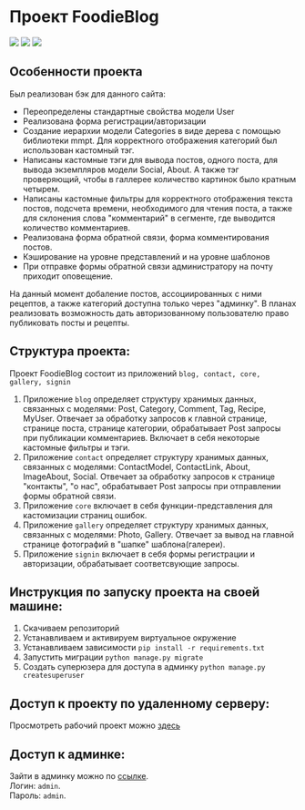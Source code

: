 # Проект FoodieBlog
[![](https://img.shields.io/pypi/pyversions/Django.svg)](https://python.org/downloads/)
[![](https://img.shields.io/badge/django-2.0%20%7C%202.1%20%7C%202.2-success.svg)](https://djangoproject.com/)
[![](https://img.shields.io/apm/l/vim-mode.svg)](https://choosealicense.com/licenses/mit/)

## Особенности проекта
Был реализован бэк для данного сайта:
- Переопределены стандартные свойства модели User
- Реализована форма регистрации/авторизации
- Создание иерархии модели Categories в виде дерева с помощью библиотеки mmpt. Для корректного отображения категорий был использован кастомный тэг.
- Написаны кастомные тэги для вывода постов, одного поста, для вывода экземпляров модели Social, About. А также тэг проверяющий, чтобы в галлерее количество картинок было кратным четырем.
- Написаны кастомные фильтры для корректного отображения текста постов, подсчета времени, необходимого для чтения поста, а также для склонения слова "комментарий" в сегменте, где выводится количество комментариев.
- Реализована форма обратной связи, форма комментирования постов.
- Кэширование на уровне представлений и на уровне шаблонов
- При отправке формы обратной связи администратору на почту приходит оповещение.

На данный момент добаление постов, ассоциированных с ними рецептов, а также категорий доступна только через "админку". В планах реализовать возможность дать авторизованному пользователю право публиковать посты и рецепты.

## Структура проекта:
Проект FoodieBlog состоит из приложений `blog, contact, core, gallery, signin`
1. Приложение `blog` определяет структуру хранимых данных, связанных с моделями: Post, Category, Comment, Tag, Recipe, MyUser. Отвечает за обработку запросов к главной странице, странице поста, странице категории, обрабатывает Post запросы при публикации комментариев. Включает в себя некоторые кастомные фильтры и тэги.
2. Приложение `contact` определяет структуру хранимых данных, связанных с моделями: ContactModel, ContactLink, About, ImageAbout, Social. Отвечает за обработку запросов к странице "контакты", "о нас", обрабатывает Post запросы при отправлении формы обратной связи. 
3. Приложение `core` включает в себя функции-представления для кастомизации страниц ошибок.
4. Приложение `gallery` определяет структуру хранимых данных, связанных с моделями: Photo, Gallery. Отвечает за вывод на главной странице фотографий в "шапке" шаблона(галереи).
5. Приложение `signin` включает в себя формы регистрации и авторизации, обрабатывает соответсвующие запросы.

## Инструкция по запуску проекта на своей машине:
1. Скачиваем репозиторий
2. Устанавливаем и активируем виртуальное окружение  
3. Устанавливаем зависимости `pip install -r requirements.txt`  
4. Запустить миграции `python manage.py migrate`  
5. Создать суперюзера для доступа в админку `python manage.py createsuperuser`

## Доступ к проекту по удаленному серверу:
Просмотреть рабочий проект можно [здесь](http://akroshko.pythonanywhere.com/)

## Доступ к админке:
Зайти в админку можно по [ссылке](http://akroshko.pythonanywhere.com/admin).<br>
Логин: `admin`.<br>
Пароль: `admin`.
